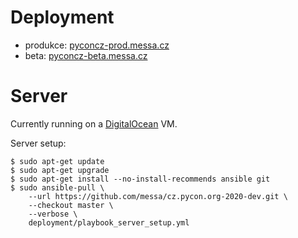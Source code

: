 Deployment
==========

- produkce: [pyconcz-prod.messa.cz](pyconcz-prod.messa.cz)
- beta: [pyconcz-beta.messa.cz](https://pyconcz-beta.messa.cz)


Server
======

Currently running on a [DigitalOcean](https://m.do.co/c/389daec654bc) VM.

Server setup:

```shell
$ sudo apt-get update
$ sudo apt-get upgrade
$ sudo apt-get install --no-install-recommends ansible git
$ sudo ansible-pull \
    --url https://github.com/messa/cz.pycon.org-2020-dev.git \
    --checkout master \
    --verbose \
    deployment/playbook_server_setup.yml
```
